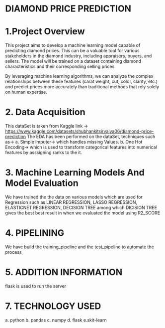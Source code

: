 # DIAMOND PRICE PREDICTION
# 1.Project Overview
This project aims to develop a machine learning model capable of predicting diamond prices. This can be a valuable tool for various stakeholders in the diamond industry, including appraisers, buyers, and sellers. The model will be trained on a dataset containing diamond characteristics and their corresponding selling prices.

By leveraging machine learning algorithms, we can analyze the complex relationships between these features (carat weight, cut, color, clarity, etc.) and predict prices more accurately than traditional methods that rely solely on human expertise.

# 2. Data Acquisition
This dataSet is taken from Kaggle link -> https://www.kaggle.com/datasets/shubhankitsirvaiya06/diamond-price-prediction
The EDA has been performed on the dataSet, techniques such as->
a. Simple Imputer-> which handles missing Values.
b. One Hot Encoding-> which is used to transform categorical features into numerical features by asssigning ranks to the it.

# 3. Machine Learning Models And Model Evaluation
We have trained the the data on various models which are used for Regression such as LINEAR REGRESSION, LASSO REGRESSION, ELASTICNET REGRESSION, DECISION TREE among which DICISION TREE gives the best best result in when we evaluated the model using R2_SCORE

# 4. PIPELINING 
We have build the training_pipeline and the test_pipeline to automate the process

# 5. ADDITION INFORMATION
flask is used to run the server

# 7. TECHNOLOGY USED
 a. python
 b. pandas 
 c. numpy
 d. flask
 e.skit-learn
